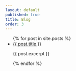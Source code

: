```yaml
---
layout: default
published: true
title: Blog
order: 3
---
```

<body>
  <ul>
    {% for post in site.posts %}
      <li>
        <a class="post-title" href="{{ post.url }}">{{ post.title }}</a>
        <p>{{ post.excerpt }}</p>
      </li>
    {% endfor %}
  </ul>
<body>
